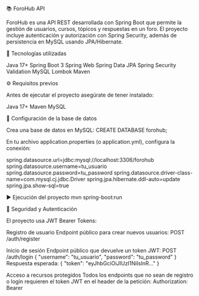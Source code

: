 📚 ForoHub API

ForoHub es una API REST desarrollada con Spring Boot que permite la gestión de usuarios, cursos, tópicos y respuestas en un foro.
El proyecto incluye autenticación y autorización con Spring Security, además de persistencia en MySQL usando JPA/Hibernate.

🚀 Tecnologías utilizadas

Java 17+
Spring Boot 3
Spring Web
Spring Data JPA
Spring Security
Validation
MySQL
Lombok
Maven

⚙️ Requisitos previos

Antes de ejecutar el proyecto asegúrate de tener instalado:

Java 17+
Maven
MySQL

🔧 Configuración de la base de datos

Crea una base de datos en MySQL:
CREATE DATABASE forohub;

En tu archivo application.properties (o application.yml), configura la conexión:

spring.datasource.url=jdbc:mysql://localhost:3306/forohub
spring.datasource.username=tu_usuario
spring.datasource.password=tu_password
spring.datasource.driver-class-name=com.mysql.cj.jdbc.Driver
spring.jpa.hibernate.ddl-auto=update
spring.jpa.show-sql=true

▶️ Ejecución del proyecto
mvn spring-boot:run


🔐 Seguridad y Autenticación

El proyecto usa JWT Bearer Tokens:

Registro de usuario
Endpoint público para crear nuevos usuarios:
POST /auth/register

Inicio de sesión
Endpoint público que devuelve un token JWT:
POST /auth/login
{
  "username": "tu_usuario",
  "password": "tu_password"
}
Respuesta esperada:
{
  "token": "eyJhbGciOiJIUzI1NiIsInR..."
}

Acceso a recursos protegidos
Todos los endpoints que no sean de registro o login requieren el token JWT en el header de la petición:
Authorization: Bearer <token>

